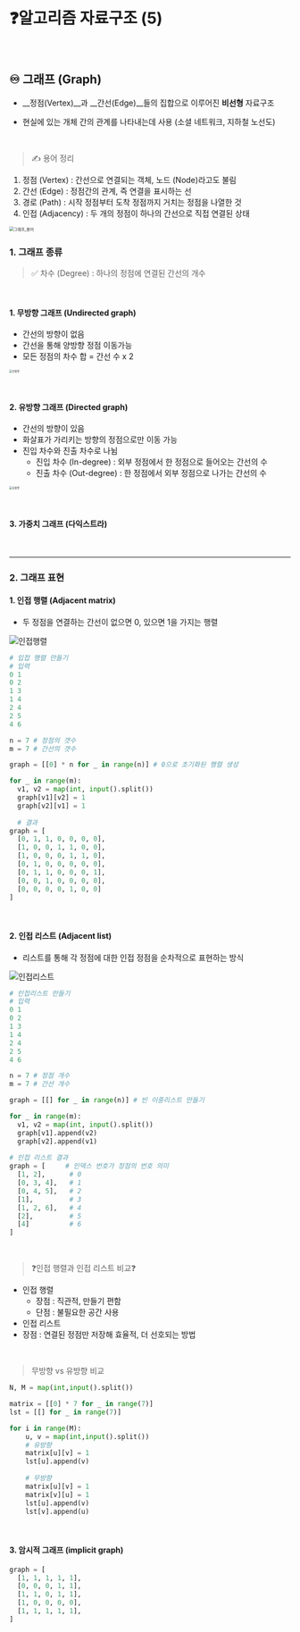 # ❓알고리즘 자료구조 (5)

​    

## ♾️ 그래프 (Graph)

- __정점(Vertex)__과 __간선(Edge)__들의 집합으로 이루어진 __비선형__ 자료구조 

- 현실에 있는 개체 간의 관계를 나타내는데 사용 (소셜 네트워크, 지하철 노선도)

​    

> ✍️ 용어 정리

1. 정점 (Vertex) : 간선으로 연결되는 객체, 노드 (Node)라고도 불림
2. 간선 (Edge) : 정점간의 관계, 즉 연결을 표시하는 선
3. 경로 (Path) : 시작 정점부터 도착 정점까지 거치는 정점을 나열한 것
4. 인접 (Adjacency) : 두 개의 정점이 하나의 간선으로 직접 연결된 상태

<img src="자료구조(5).assets/그래프_용어.jpg" alt="그래프_용어" style="zoom:50%;" />



### 1. 그래프 종류

> ✅ 차수 (Degree) : 하나의 정점에 연결된 간선의 개수

​    

#### 1. 무방향 그래프 (Undirected graph)

- 간선의 방향이 없음
- 간선을 통해 양방향 정점 이동가능
- 모든 정점의 차수 합 = 간선 수 x 2 

<img src="자료구조(5).assets/무방향.jpg" alt="무방향" style="zoom: 33%;" />

​    

#### 2. 유방향 그래프 (Directed graph)

- 간선의 방향이 있음
- 화살표가 가리키는 방향의 정점으로만 이동 가능
- 진입 차수와 진출 차수로 나뉨
  - 진입 차수 (In-degree) : 외부 정점에서 한 정점으로 들어오는 간선의 수
  - 진출 차수 (Out-degree) : 한 정점에서 외부 정점으로 나가는 간선의 수

<img src="자료구조(5).assets/유방향.jpg" alt="유방향" style="zoom:33%;" />

​    

#### 3. 가중치 그래프 (다익스트라)



​    

---

### 2. 그래프 표현

#### 1. 인접 행렬 (Adjacent matrix)

- 두 정점을 연결하는 간선이 없으면 0, 있으면 1을 가지는 행렬

![인접행렬](자료구조(5).assets/인접행렬.jpg)

```python
# 입접 행렬 만들기
# 입력
0 1
0 2
1 3
1 4
2 4
2 5
4 6

n = 7 # 정점의 갯수
m = 7 # 간선의 갯수

graph = [[0] * n for _ in range(n)] # 0으로 초기화된 행렬 생성

for _ in range(m):
  v1, v2 = map(int, input().split())
  graph[v1][v2] = 1
  graph[v2][v1] = 1
  
  # 결과
graph = [
  [0, 1, 1, 0, 0, 0, 0],
  [1, 0, 0, 1, 1, 0, 0],
  [1, 0, 0, 0, 1, 1, 0],
  [0, 1, 0, 0, 0, 0, 0],
  [0, 1, 1, 0, 0, 0, 1],
  [0, 0, 1, 0, 0, 0, 0],
  [0, 0, 0, 0, 1, 0, 0]
]
```

​    

#### 2. 인접 리스트 (Adjacent list)

- 리스트를 통해 각 정점에 대한 인접 정점을 순차적으로 표현하는 방식

![인접리스트](자료구조(5).assets/인접리스트.jpg)

```python
# 인접리스트 만들기
# 입력
0 1
0 2
1 3 
1 4
2 4
2 5 
4 6

n = 7 # 정점 개수
m = 7 # 간선 개수

graph = [[] for _ in range(n)] # 빈 이중리스트 만들기

for _ in range(m):
  v1, v2 = map(int, input().split())
  graph[v1].append(v2)
  graph[v2].append(v1)
  
# 인접 리스트 결과
graph = [     # 인덱스 번호가 정점의 번호 의미
  [1, 2],      # 0
  [0, 3, 4],   # 1 
  [0, 4, 5],   # 2
  [1],         # 3
  [1, 2, 6],   # 4
  [2],         # 5
  [4]          # 6
]
```

​    

> ❓인접 행렬과 인접 리스트 비교❓

- 인접 행렬 
  - 장점 : 직관적, 만들기 편함
  - 단점 : 불필요한 공간 사용
-  인접 리스트
  - 장점 : 연결된 정점만 저장해 효율적, 더 선호되는 방법

​    

> 무방향 vs 유방향 비교

```python
N, M = map(int,input().split())

matrix = [[0] * 7 for _ in range(7)]
lst = [[] for _ in range(7)] 

for i in range(M):
    u, v = map(int,input().split())
    # 유방향
    matrix[u][v] = 1 
    lst[u].append(v)
    
    # 무방향
    matrix[u][v] = 1
    matrix[v][u] = 1
    lst[u].append(v)
    lst[v].append(u)
```

​    

#### 3. 암시적 그래프 (implicit graph)

```python
graph = [
  [1, 1, 1, 1, 1],
  [0, 0, 0, 1, 1],
  [1, 1, 0, 1, 1],
  [1, 0, 0, 0, 0],
  [1, 1, 1, 1, 1],
]
```

